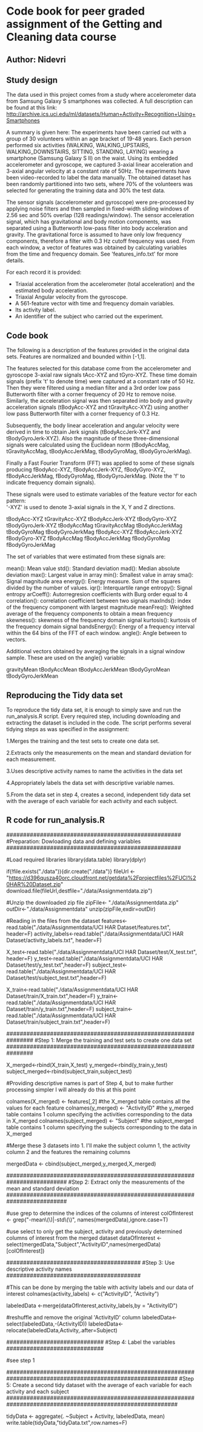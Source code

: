 # Code book for peer graded assignment of the Getting and Cleaning data course
## Author: Nidevri

## Study design
The data used in this project comes from a study where accelerometer data from Samsung Galaxy S smartphones was collected. A full description can be found at this link:
http://archive.ics.uci.edu/ml/datasets/Human+Activity+Recognition+Using+Smartphones

A summary is given here:
The experiments have been carried out with a group of 30 volunteers within an age bracket of 19-48 years. Each person performed six activities (WALKING, WALKING_UPSTAIRS, WALKING_DOWNSTAIRS, SITTING, STANDING, LAYING) wearing a smartphone (Samsung Galaxy S II) on the waist. Using its embedded accelerometer and gyroscope, we captured 3-axial linear acceleration and 3-axial angular velocity at a constant rate of 50Hz. The experiments have been video-recorded to label the data manually. The obtained dataset has been randomly partitioned into two sets, where 70% of the volunteers was selected for generating the training data and 30% the test data. 

The sensor signals (accelerometer and gyroscope) were pre-processed by applying noise filters and then sampled in fixed-width sliding windows of 2.56 sec and 50% overlap (128 readings/window). The sensor acceleration signal, which has gravitational and body motion components, was separated using a Butterworth low-pass filter into body acceleration and gravity. The gravitational force is assumed to have only low frequency components, therefore a filter with 0.3 Hz cutoff frequency was used. From each window, a vector of features was obtained by calculating variables from the time and frequency domain. See 'features_info.txt' for more details. 

For each record it is provided:

- Triaxial acceleration from the accelerometer (total acceleration) and the estimated body acceleration.
- Triaxial Angular velocity from the gyroscope. 
- A 561-feature vector with time and frequency domain variables. 
- Its activity label. 
- An identifier of the subject who carried out the experiment.
  

## Code book


The following is a description of the features provided in the original data sets. Features are normalized and bounded within [-1,1].



The features selected for this database come from the accelerometer and gyroscope 3-axial raw signals tAcc-XYZ and tGyro-XYZ. These time domain signals (prefix 't' to denote time) were captured at a constant rate of 50 Hz. Then they were filtered using a median filter and a 3rd order low pass Butterworth filter with a corner frequency of 20 Hz to remove noise. Similarly, the acceleration signal was then separated into body and gravity acceleration signals (tBodyAcc-XYZ and tGravityAcc-XYZ) using another low pass Butterworth filter with a corner frequency of 0.3 Hz. 

Subsequently, the body linear acceleration and angular velocity were derived in time to obtain Jerk signals (tBodyAccJerk-XYZ and tBodyGyroJerk-XYZ). Also the magnitude of these three-dimensional signals were calculated using the Euclidean norm (tBodyAccMag, tGravityAccMag, tBodyAccJerkMag, tBodyGyroMag, tBodyGyroJerkMag). 

Finally a Fast Fourier Transform (FFT) was applied to some of these signals producing fBodyAcc-XYZ, fBodyAccJerk-XYZ, fBodyGyro-XYZ, fBodyAccJerkMag, fBodyGyroMag, fBodyGyroJerkMag. (Note the 'f' to indicate frequency domain signals). 

These signals were used to estimate variables of the feature vector for each pattern:  
'-XYZ' is used to denote 3-axial signals in the X, Y and Z directions.

tBodyAcc-XYZ
tGravityAcc-XYZ
tBodyAccJerk-XYZ
tBodyGyro-XYZ
tBodyGyroJerk-XYZ
tBodyAccMag
tGravityAccMag
tBodyAccJerkMag
tBodyGyroMag
tBodyGyroJerkMag
fBodyAcc-XYZ
fBodyAccJerk-XYZ
fBodyGyro-XYZ
fBodyAccMag
fBodyAccJerkMag
fBodyGyroMag
fBodyGyroJerkMag

The set of variables that were estimated from these signals are: 

mean(): Mean value
std(): Standard deviation
mad(): Median absolute deviation 
max(): Largest value in array
min(): Smallest value in array
sma(): Signal magnitude area
energy(): Energy measure. Sum of the squares divided by the number of values. 
iqr(): Interquartile range 
entropy(): Signal entropy
arCoeff(): Autorregresion coefficients with Burg order equal to 4
correlation(): correlation coefficient between two signals
maxInds(): index of the frequency component with largest magnitude
meanFreq(): Weighted average of the frequency components to obtain a mean frequency
skewness(): skewness of the frequency domain signal 
kurtosis(): kurtosis of the frequency domain signal 
bandsEnergy(): Energy of a frequency interval within the 64 bins of the FFT of each window.
angle(): Angle between to vectors.

Additional vectors obtained by averaging the signals in a signal window sample. These are used on the angle() variable:

gravityMean
tBodyAccMean
tBodyAccJerkMean
tBodyGyroMean
tBodyGyroJerkMean

## Reproducing the Tidy data set

To reproduce the tidy data set, it is enough to simply save and run the run_analysis.R script. Every required step, including downloading and extracting the dataset is included in the code.
The script performs several tidying steps as was specified in the assignment:

1.Merges the training and the test sets to create one data set.

2.Extracts only the measurements on the mean and standard deviation for each measurement. 

3.Uses descriptive activity names to name the activities in the data set

4.Appropriately labels the data set with descriptive variable names. 

5.From the data set in step 4, creates a second, independent tidy data set with the average of each variable for each activity and each subject.

## R code for run_analysis.R
####################################################
#Preparation: Dowloading data and defining variables
####################################################

#Load required libraries
library(data.table)
library(dplyr)

if(!file.exists("./data")){dir.create("./data")}
fileUrl <- "https://d396qusza40orc.cloudfront.net/getdata%2Fprojectfiles%2FUCI%20HAR%20Dataset.zip"
download.file(fileUrl,destfile="./data/Assignmentdata.zip")

#Unzip the downloaded zip file
zipFile<- "./data/Assignmentdata.zip"
outDir<-"./data/Assignmentdata"
unzip(zipFile,exdir=outDir)

#Reading in the files from the dataset
features<-read.table("./data/Assignmentdata/UCI HAR Dataset/features.txt", header=F)
activity_labels<-read.table("./data/Assignmentdata/UCI HAR Dataset/activity_labels.txt", header=F)

X_test<-read.table("./data/Assignmentdata/UCI HAR Dataset/test/X_test.txt", header=F)
y_test<-read.table("./data/Assignmentdata/UCI HAR Dataset/test/y_test.txt",header=F)
subject_test<-read.table("./data/Assignmentdata/UCI HAR Dataset/test/subject_test.txt",header=F)

X_train<-read.table("./data/Assignmentdata/UCI HAR Dataset/train/X_train.txt",header=F)
y_train<-read.table("./data/Assignmentdata/UCI HAR Dataset/train/y_train.txt",header=F)
subject_train<-read.table("./data/Assignmentdata/UCI HAR Dataset/train/subject_train.txt",header=F)

################################################################
#Step 1: Merge the training and test sets to create one data set
################################################################

X_merged<-rbind(X_train,X_test)
y_merged<-rbind(y_train,y_test)
subject_merged<-rbind(subject_train,subject_test)

#Providing descriptive names is part of Step 4, but to make further processing simpler I will already do this at this point

colnames(X_merged) <- features[,2] #the X_merged table contains all the values for each feature
colnames(y_merged) <- "ActivityID" #the y_merged table contains 1 column specifying the activities corresponding to the data in X_merged
colnames(subject_merged) <- "Subject" #the subject_merged table contains 1 column specifying the subjects corresponding to the data in X_merged

#Merge these 3 datasets into 1. I'll make the subject column 1, the activity column 2 and the features the remaining columns

mergedData <- cbind(subject_merged,y_merged,X_merged)

##########################################################################
#Step 2: Extract only the measurements of the mean and standard deviation
##########################################################################

#use grep to determine the indices of the columns of interest
colOfInterest <- grep("-mean\\(\\)|-std\\(\\)", names(mergedData),ignore.case=T)

#use select to only get the subject, activity and previously determined columns of interest from the merged dataset
dataOfInterest <- select(mergedData,"Subject","ActivityID",names(mergedData)[colOfInterest])

########################################
#Step 3: Use descriptive activity names
########################################

#This can be done by merging the table with activity labels and our data of interest
colnames(activity_labels) <- c("ActivityID", "Activity")

labeledData <-merge(dataOfInterest,activity_labels,by = "ActivityID")

#reshuffle and remove the original 'ActivityID' column
labeledData<- select(labeledData,-(ActivityID))
labeledData<-relocate(labeledData,Activity,.after=Subject)

#############################
#Step 4: Label the variables
#############################

#see step 1

###########################################################################################################
#Step 5: Create a second tidy dataset with the average of each variable for each activity and each subject
###########################################################################################################

tidyData <- aggregate(. ~Subject + Activity, labeledData, mean)
write.table(tidyData,"tidyData.txt",row.names=F)
